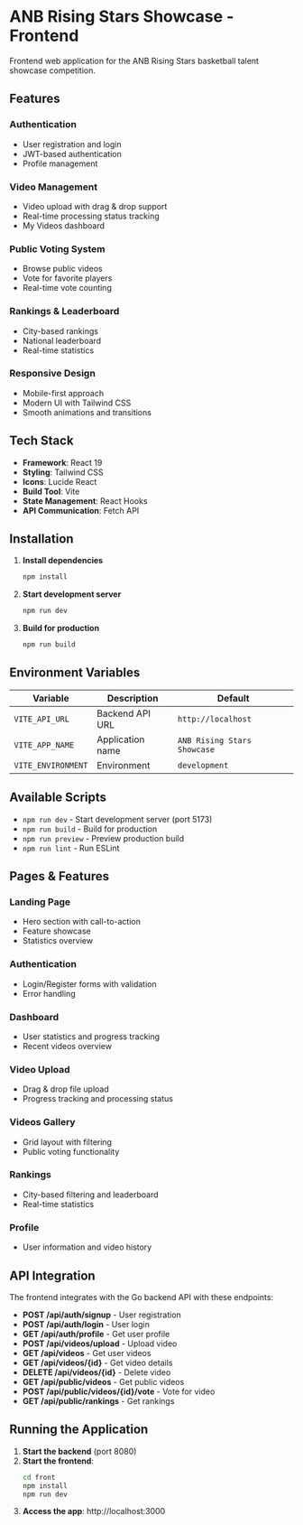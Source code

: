 # ANB Rising Stars Showcase - Frontend

Frontend web application for the ANB Rising Stars basketball talent showcase competition.

## Features

### Authentication
- User registration and login
- JWT-based authentication
- Profile management

### Video Management
- Video upload with drag & drop support
- Real-time processing status tracking
- My Videos dashboard

### Public Voting System
- Browse public videos
- Vote for favorite players
- Real-time vote counting

### Rankings & Leaderboard
- City-based rankings
- National leaderboard
- Real-time statistics

### Responsive Design
- Mobile-first approach
- Modern UI with Tailwind CSS
- Smooth animations and transitions

## Tech Stack

- **Framework**: React 19
- **Styling**: Tailwind CSS
- **Icons**: Lucide React
- **Build Tool**: Vite
- **State Management**: React Hooks
- **API Communication**: Fetch API

## Installation

1. **Install dependencies**
   ```bash
   npm install
   ```

2. **Start development server**
   ```bash
   npm run dev
   ```

3. **Build for production**
   ```bash
   npm run build
   ```

## Environment Variables

| Variable | Description | Default |
|----------|-------------|---------|
| `VITE_API_URL` | Backend API URL | `http://localhost` |
| `VITE_APP_NAME` | Application name | `ANB Rising Stars Showcase` |
| `VITE_ENVIRONMENT` | Environment | `development` |

## Available Scripts

- `npm run dev` - Start development server (port 5173)
- `npm run build` - Build for production
- `npm run preview` - Preview production build
- `npm run lint` - Run ESLint

## Pages & Features

### Landing Page
- Hero section with call-to-action
- Feature showcase
- Statistics overview

### Authentication
- Login/Register forms with validation
- Error handling

### Dashboard
- User statistics and progress tracking
- Recent videos overview

### Video Upload
- Drag & drop file upload
- Progress tracking and processing status

### Videos Gallery
- Grid layout with filtering
- Public voting functionality

### Rankings
- City-based filtering and leaderboard
- Real-time statistics

### Profile
- User information and video history

## API Integration

The frontend integrates with the Go backend API with these endpoints:

- **POST /api/auth/signup** - User registration
- **POST /api/auth/login** - User login
- **GET /api/auth/profile** - Get user profile
- **POST /api/videos/upload** - Upload video
- **GET /api/videos** - Get user videos
- **GET /api/videos/{id}** - Get video details
- **DELETE /api/videos/{id}** - Delete video
- **GET /api/public/videos** - Get public videos
- **POST /api/public/videos/{id}/vote** - Vote for video
- **GET /api/public/rankings** - Get rankings

## Running the Application

1. **Start the backend** (port 8080)
2. **Start the frontend**:
   ```bash
   cd front
   npm install
   npm run dev
   ```
3. **Access the app**: http://localhost:3000

